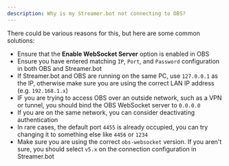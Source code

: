 ```yaml
---
description: Why is my Streamer.bot not connecting to OBS?
---
```

There could be various reasons for this, but here are some common solutions:

- Ensure that the **Enable WebSocket Server** option is enabled in OBS
- Ensure you have entered matching `IP`, `Port`, and `Password` configuration in both OBS and Streamer.bot
- If Streamer.bot and OBS are running on the same PC, use `127.0.0.1` as the IP, otherwise make sure you are using the correct LAN IP address (e.g. `192.168.1.x`)
- IF you are trying to access OBS over an outside network, such as a VPN or tunnel, you should bind the OBS WebSocket server to `0.0.0.0`
- If you are on the same network, you can consider deactivating authentication
- In rare cases, the default port `4455` is already occupied, you can try changing it to something else like `4456` or `1234`
- Make sure you are using the correct `obs-websocket` version. If you aren't sure, you should select `v5.x` on the connection configuration in Streamer.bot
